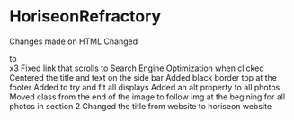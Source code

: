 # HoriseonRefractory

Changes made on HTML
    Changed <div></div> to <section></section> x3
    Fixed link that scrolls to Search Engine Optimization when clicked 
    Centered the title and text on the side bar
    Added black border top at the footer
    Added <meta name="viewport" content="width=device-width, initial-scale=1" /> to try and fit all displays
    Added an alt property to all photos
    Moved class from the end of the image to follow img at the begining for all photos in section 2
    Changed the title from website to horiseon website